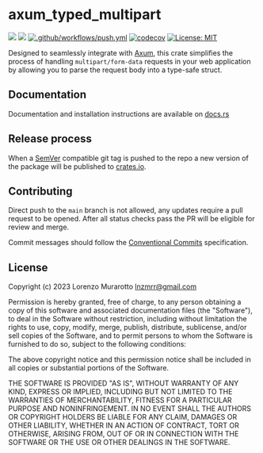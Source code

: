 # axum_typed_multipart

[![](https://img.shields.io/crates/v/axum_typed_multipart.svg)](https://crates.io/crates/axum_typed_multipart)
[![](https://docs.rs/axum_typed_multipart/badge.svg)](https://docs.rs/axum_typed_multipart)
[![.github/workflows/push.yml](https://github.com/murar8/axum_typed_multipart/actions/workflows/push.yml/badge.svg)](https://github.com/murar8/axum_typed_multipart/actions/workflows/push.yml)
[![codecov](https://codecov.io/gh/murar8/axum_typed_multipart/branch/main/graph/badge.svg?token=AUQ4P8EFVK)](https://codecov.io/gh/murar8/axum_typed_multipart)
[![License: MIT](https://img.shields.io/badge/License-MIT-yellow.svg)](https://opensource.org/licenses/MIT)

Designed to seamlessly integrate with [Axum](https://github.com/tokio-rs/axum),
this crate simplifies the process of handling `multipart/form-data` requests
in your web application by allowing you to parse the request body into a
type-safe struct.

## Documentation

Documentation and installation instructions are available on [docs.rs](https://docs.rs/axum_typed_multipart)

## Release process

When a [SemVer](https://semver.org/) compatible git tag is pushed to the repo a new version of the package will be published to [crates.io](https://crates.io/crates/axum_typed_multipart).

## Contributing

Direct push to the `main` branch is not allowed, any updates require a pull request to be opened. After all status checks pass the PR will be eligible for review and merge.

Commit messages should follow the [Conventional Commits](https://www.conventionalcommits.org/en/v1.0.0/#summary) specification.

## License

Copyright (c) 2023 Lorenzo Murarotto <lnzmrr@gmail.com>

Permission is hereby granted, free of charge, to any person
obtaining a copy of this software and associated documentation
files (the "Software"), to deal in the Software without
restriction, including without limitation the rights to use,
copy, modify, merge, publish, distribute, sublicense, and/or sell
copies of the Software, and to permit persons to whom the
Software is furnished to do so, subject to the following
conditions:

The above copyright notice and this permission notice shall be
included in all copies or substantial portions of the Software.

THE SOFTWARE IS PROVIDED "AS IS", WITHOUT WARRANTY OF ANY KIND,
EXPRESS OR IMPLIED, INCLUDING BUT NOT LIMITED TO THE WARRANTIES
OF MERCHANTABILITY, FITNESS FOR A PARTICULAR PURPOSE AND
NONINFRINGEMENT. IN NO EVENT SHALL THE AUTHORS OR COPYRIGHT
HOLDERS BE LIABLE FOR ANY CLAIM, DAMAGES OR OTHER LIABILITY,
WHETHER IN AN ACTION OF CONTRACT, TORT OR OTHERWISE, ARISING
FROM, OUT OF OR IN CONNECTION WITH THE SOFTWARE OR THE USE OR
OTHER DEALINGS IN THE SOFTWARE.
